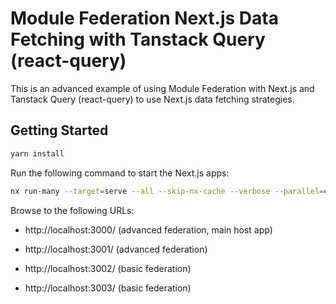 # Module Federation Next.js Data Fetching with Tanstack Query (react-query)

This is an advanced example of using Module Federation with Next.js and Tanstack Query (react-query) to use Next.js data fetching strategies.

## Getting Started

```bash
yarn install
```

Run the following command to start the Next.js apps:

```bash
nx run-many --target=serve --all --skip-nx-cache --verbose --parallel=4
```

Browse to the following URLs:

- http://localhost:3000/ (advanced federation, main host app)

- http://localhost:3001/ (advanced federation)

- http://localhost:3002/ (basic federation)

- http://localhost:3003/ (basic federation)
